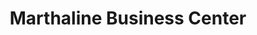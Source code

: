 ---
title: "Marthaline Business Center"
url: /monrovia/marthaline-business-center/
shop: convenience
---